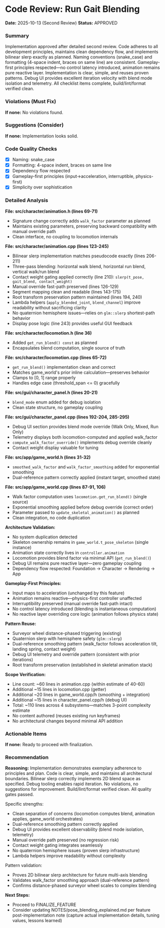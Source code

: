 # Code Review: Run Gait Blending

**Date:** 2025-10-13 (Second Review)
**Status:** APPROVED

### Summary

Implementation approved after detailed second review. Code adheres to all development principles, maintains clean dependency flow, and implements bilinear slerp exactly as planned. Naming conventions (snake_case) and formatting (4-space indent, braces on same line) are consistent. Gameplay-first principles respected—no control latency introduced, animation remains pure reactive layer. Implementation is clear, simple, and reuses proven patterns. Debug UI provides excellent iteration velocity with blend mode isolation and telemetry. All checklist items complete, build/lint/format verified clean.

### Violations (Must Fix)

**If none:** No violations found.

### Suggestions (Consider)

**If none:** Implementation looks solid.

### Code Quality Checks

- [x] Naming: snake_case
- [x] Formatting: 4-space indent, braces on same line
- [x] Dependency flow respected
- [x] Gameplay-first principles (input→acceleration, interruptible, physics-first)
- [x] Simplicity over sophistication

### Detailed Analysis

**File: src/character/animation.h (lines 69-71)**
- Signature change correctly adds `walk_factor` parameter as planned
- Maintains existing parameters, preserving backward compatibility with manual override path
- Clean interface, no coupling to locomotion internals

**File: src/character/animation.cpp (lines 123-245)**
- Bilinear slerp implementation matches pseudocode exactly (lines 206-211)
- Three-pass blending: horizontal walk blend, horizontal run blend, vertical walk/run blend
- Contact weight gating applied correctly (line 210): `slerp(t_pose, gait_blend, contact_weight)`
- Manual override fast-path preserved (lines 126-129)
- Segment mapping clean and readable (lines 143-175)
- Root transform preservation pattern maintained (lines 194, 240)
- Lambda helpers (`apply_blended_joint`, `blend_channel`) improve readability without sacrificing clarity
- No quaternion hemisphere issues—relies on `glm::slerp` shortest-path behavior
- Display pose logic (line 243) provides useful GUI feedback

**File: src/character/locomotion.h (line 36)**
- Added `get_run_blend() const` as planned
- Encapsulates blend computation, single source of truth

**File: src/character/locomotion.cpp (lines 65-72)**
- `get_run_blend()` implementation clean and correct
- Matches game_world's prior inline calculation—preserves behavior
- Clamps to [0, 1] range properly
- Handles edge case (threshold_span <= 0) gracefully

**File: src/gui/character_panel.h (lines 20-21)**
- `blend_mode` enum added for debug isolation
- Clean state structure, no gameplay coupling

**File: src/gui/character_panel.cpp (lines 192-204, 285-295)**
- Debug UI section provides blend mode override (Walk Only, Mixed, Run Only)
- Telemetry displays both locomotion-computed and applied walk_factor
- `compute_walk_factor_override()` implements debug override cleanly
- Contact weight display valuable for tuning

**File: src/app/game_world.h (lines 31-32)**
- `smoothed_walk_factor` and `walk_factor_smoothing` added for exponential smoothing
- Dual-reference pattern correctly applied (instant target, smoothed state)

**File: src/app/game_world.cpp (lines 87-91, 106)**
- Walk factor computation uses `locomotion.get_run_blend()` (single source)
- Exponential smoothing applied before debug override (correct order)
- Parameter passed to `update_skeletal_animation()` as planned
- Clean integration, no code duplication

**Architecture Validation:**
- No system duplication detected
- Skeleton ownership remains in `game_world.t_pose_skeleton` (single instance)
- Animation state correctly lives in `controller.animation`
- Locomotion provides blend factor via minimal API (`get_run_blend()`)
- Debug UI remains pure reactive layer—zero gameplay coupling
- Dependency flow respected: Foundation → Character → Rendering → App

**Gameplay-First Principles:**
- Input maps to acceleration (unchanged by this feature)
- Animation remains reactive—physics-first controller unaffected
- Interruptibility preserved (manual override fast-path intact)
- No control latency introduced (blending is instantaneous computation)
- No reactive layer overriding core logic (animation follows physics state)

**Pattern Reuse:**
- Surveyor wheel distance-phased triggering (existing)
- Quaternion slerp with hemisphere safety (`glm::slerp`)
- Dual-reference smoothing pattern (walk_factor follows acceleration tilt, landing spring, contact weight)
- Debug UI telemetry and override pattern (consistent with prior iterations)
- Root transform preservation (established in skeletal animation stack)

**Scope Verification:**
- Line count: ~60 lines in animation.cpp (within estimate of 40-60)
- Additional ~15 lines in locomotion.cpp (getter)
- Additional ~20 lines in game_world.cpp/h (smoothing + integration)
- Additional ~15 lines in character_panel.cpp/h (debug UI)
- Total: ~110 lines across 4 subsystems—matches 3-point complexity estimate
- No content authored (reuses existing run keyframes)
- No architectural changes beyond minimal API addition

### Actionable Items

**If none:** Ready to proceed with finalization.

### Recommendation

**Reasoning:** Implementation demonstrates exemplary adherence to principles and plan. Code is clear, simple, and maintains all architectural boundaries. Bilinear slerp correctly implements 2D blend space as specified. Debug tooling enables rapid iteration. No violations, no suggestions for improvement. Build/lint/format verified clean. All quality gates passed.

Specific strengths:
- Clean separation of concerns (locomotion computes blend, animation applies, game_world orchestrates)
- Dual-reference smoothing pattern correctly applied
- Debug UI provides excellent observability (blend mode isolation, telemetry)
- Manual override path preserved (no regression risk)
- Contact weight gating integrates seamlessly
- No quaternion hemisphere issues (proven slerp infrastructure)
- Lambda helpers improve readability without complexity

Pattern validation:
- Proves 2D bilinear slerp architecture for future multi-axis blending
- Validates walk_factor smoothing approach (dual-reference pattern)
- Confirms distance-phased surveyor wheel scales to complex blending

**Next Steps:**
- Proceed to FINALIZE_FEATURE
- Consider updating NOTES/pose_blending_explained.md per feature post-implementation note (capture actual implementation details, tuning values, lessons learned)
